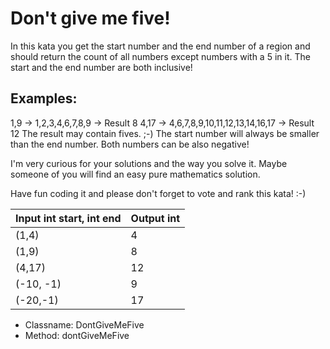 # Don't give me five!
In this kata you get the start number and the end number of a region and should return the count of all numbers 
except numbers with a 5 in it. The start and the end number are both inclusive!

## Examples:

1,9 -> 1,2,3,4,6,7,8,9 -> Result 8
4,17 -> 4,6,7,8,9,10,11,12,13,14,16,17 -> Result 12
The result may contain fives. ;-)
The start number will always be smaller than the end number. Both numbers can be also negative!

I'm very curious for your solutions and the way you solve it. Maybe someone of you will find an easy pure mathematics
solution.

Have fun coding it and please don't forget to vote and rank this kata! :-)

| Input int start, int end | Output int |
|--------------------------|------------|
| (1,4)                    | 4          |
| (1,9)                    | 8          |
| (4,17)                   | 12         |
| (-10, -1)                | 9          |
| (-20,-1)                 | 17         |


- Classname: DontGiveMeFive
- Method: dontGiveMeFive



